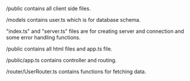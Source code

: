 /public contains all client side files.

/models contains user.ts which is for database schema.

"index.ts" and "server.ts" files are for creating server and connection and some error handling functions.

/public contains all html files and app.ts file.

/public/app.ts contains controller and routing.

/router/UserRouter.ts contains functions for fetching data.
